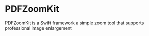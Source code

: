 # PDFZoomKit
PDFZoomKit is a Swift framework a simple zoom tool that supports professional image enlargement

